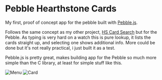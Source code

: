 Pebble Hearthstone Cards
========================

My first, proof of concept app for the pebble built with [Pebble.js](http://pebble.github.io/pebblejs/).

Follows the same concept as my other project, [HS Card Search](https://github.com/Dervisevic/hs-card-search) but for the Pebble. As typing is very hard on a watch this is pure lookup, it lists the cards straight up, and selecting one shows additional info. More could be done but it's not really practical, i just built it as a test.

Pebble.js is pretty great, makes building app for the Pebble so much more simple than the C library, at least for simple stuff like this.

![Menu](http://i.imgur.com/Am5RDRn.jpg)
![Card](http://i.imgur.com/0VikdX4.jpg)
